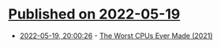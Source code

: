 # [Published on 2022-05-19](index.md)

* [2022-05-19, 20:00:26](https://news.ycombinator.com/item?id=31439411) - [The Worst CPUs Ever Made (2021)](https://www.extremetech.com/computing/274650-the-worst-cpus-ever-made)
